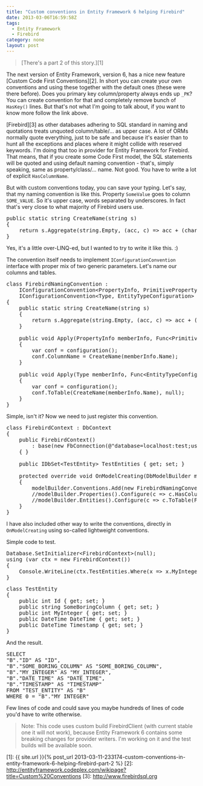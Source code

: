 ```yaml
---
title: "Custom conventions in Entity Framework 6 helping Firebird"
date: 2013-03-06T16:59:58Z
tags:
  - Entity Framework
  - Firebird
category: none
layout: post
---
```

> [There's a part 2 of this story.][1]

The next version of Entity Framework, version 6, has a nice new feature [Custom Code First Conventions][2]. In short you can create your own conventions and using these together with the default ones (these were there before). Does you primary key column/property always ends up `_PK`? You can create convention for that and completely remove bunch of `HasKey()` lines. But that's not what I'm going to talk about, if you want to know more follow the link above.

<!-- excerpt -->

[Firebird][3] as other databases adhering to SQL standard in naming and quotations treats unquoted column/table/... as upper case. A lot of ORMs normally quote everything, just to be safe and because it's easier than to hunt all the exceptions and places where it might collide with reserved keywords. I'm doing that too in provider for Entity Framework for Firebird. That means, that if you create some Code First model, the SQL statements will be quoted and using default naming convention - that's, simply speaking, same as property/class/... name. Not good. You have to write a lot of explicit `HasColumnName`.

But with custom conventions today, you can save your typing. Let's say, that my naming convention is like this. Property `SomeValue` goes to column `SOME_VALUE`. So it's upper case, words separated by underscores. In fact that's very close to what majority of Firebird users use.

<pre class="brush:csharp">
public static string CreateName(string s)
{
	return s.Aggregate(string.Empty, (acc, c) =&gt; acc + (char.IsUpper(c) &amp;&amp; !string.IsNullOrEmpty(acc) ? "_" + c : char.ToUpperInvariant(c).ToString()), _ =&gt; _);
}
</pre>

Yes, it's a little over-LINQ-ed, but I wanted to try to write it like this. :)

The convention itself needs to implement `IConfigurationConvention` interface with proper mix of two generic parameters. Let's name our columns and tables.

<pre class="brush:csharp">
class FirebirdNamingConvention :
	IConfigurationConvention&lt;PropertyInfo, PrimitivePropertyConfiguration&gt;,
	IConfigurationConvention&lt;Type, EntityTypeConfiguration&gt;
{
	public static string CreateName(string s)
	{
		return s.Aggregate(string.Empty, (acc, c) =&gt; acc + (char.IsUpper(c) &amp;&amp; !string.IsNullOrEmpty(acc) ? "_" + c : char.ToUpperInvariant(c).ToString()), _ =&gt; _);
	}

	public void Apply(PropertyInfo memberInfo, Func&lt;PrimitivePropertyConfiguration&gt; configuration)
	{
		var conf = configuration();
		conf.ColumnName = CreateName(memberInfo.Name);
	}

	public void Apply(Type memberInfo, Func&lt;EntityTypeConfiguration&gt; configuration)
	{
		var conf = configuration();
		conf.ToTable(CreateName(memberInfo.Name), null);
	}
}
</pre>

Simple, isn't it? Now we need to just register this convention.

<pre class="brush:csharp">
class FirebirdContext : DbContext
{
	public FirebirdContext()
		: base(new FbConnection(@"database=localhost:test;user=sysdba;password=masterkey"), true)
	{ }

	public IDbSet&lt;TestEntity&gt; TestEntities { get; set; }

	protected override void OnModelCreating(DbModelBuilder modelBuilder)
	{
		modelBuilder.Conventions.Add(new FirebirdNamingConvention());
		//modelBuilder.Properties().Configure(c =&gt; c.HasColumnName(FirebirdNamingConvention.CreateName(c.ClrPropertyInfo.Name)));
		//modelBuilder.Entities().Configure(c =&gt; c.ToTable(FirebirdNamingConvention.CreateName(c.ClrType.Name)));
	}
}
</pre>

I have also included other way to write the conventions, directly in `OnModelCreating` using so-called lightweight conventions.

Simple code to test.

<pre class="brush:csharp">
Database.SetInitializer&lt;FirebirdContext&gt;(null);
using (var ctx = new FirebirdContext())
{
	Console.WriteLine(ctx.TestEntities.Where(x =&gt; x.MyInteger == 0).ToString());
}
</pre>
<pre class="brush:csharp">
class TestEntity
{
	public int Id { get; set; }
	public string SomeBoringColumn { get; set; }
	public int MyInteger { get; set; }
	public DateTime DateTime { get; set; }
	public DateTime Timestamp { get; set; }
}
</pre>

And the result.

<pre class="brush:sql">
SELECT
"B"."ID" AS "ID",
"B"."SOME_BORING_COLUMN" AS "SOME_BORING_COLUMN",
"B"."MY_INTEGER" AS "MY_INTEGER",
"B"."DATE_TIME" AS "DATE_TIME",
"B"."TIMESTAMP" AS "TIMESTAMP"
FROM "TEST_ENTITY" AS "B"
WHERE 0 = "B"."MY_INTEGER"
</pre>

Few lines of code and could save you maybe hundreds of lines of code you'd have to write otherwise.

> Note: This code uses custom build FirebirdClient (with current stable one it will not work), because Entity Framework 6 contains some breaking changes for provider writers. I'm working on it and the test builds will be available soon.

[1]: {{ site.url }}{% post_url 2013-03-11-233174-custom-conventions-in-entity-framework-6-helping-firebird-part-2 %}
[2]: http://entityframework.codeplex.com/wikipage?title=Custom%20Conventions
[3]: http://www.firebirdsql.org